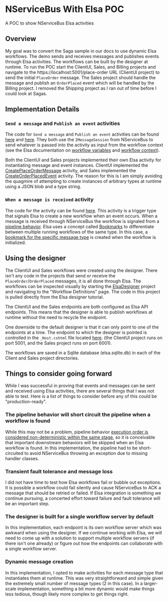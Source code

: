 # NServiceBus With Elsa POC

A POC to show NServiceBus Elsa activities

## Overview

My goal was to convert the Saga sample in our docs to use dynamic Elsa workflows. The demo sends and receives messages and publishes events through Elsa activities.  The workflows can be built by the designer at runtime.  To run the POC start the ClientUI, Sales, and Billing projects and navigate to the https://localhost:5001/place-order URL (ClientUI project) to send the initial `PlaceOrder` message.  The Sales project should handle the message and publish an `OrderPlaced` event which will be handled by the Billing project.  I removed the Shipping project as I ran out of time before I could look at Sagas.  

## Implementation Details

### `Send a message` and `Publish an event` activities

The code for `Send a message` and `Publish an event` activities can be found [here](https://github.com/kentdr/NServiceBusWithElsaPOC/blob/main/src/NServiceBus.Elsa.Activities/SendNServiceBusMessage.cs) and [here](https://github.com/kentdr/NServiceBusWithElsaPOC/blob/main/src/NServiceBus.Elsa.Activities/PublishNServiceBusEvent.cs). They both use the `IMessageSession` from NServiceBus to send whatever is passed into the activity as input from the workflow context (see the Elsa documentation on [workflow variables](https://elsa-workflows.github.io/elsa-core/docs/concepts/concepts-workflow-variables) and [workflow context](https://elsa-workflows.github.io/elsa-core/docs/concepts/concepts-workflow-context)).

Both the ClientUI and Sales projects implemented their own Elsa activity for instantiating message and event instances.  ClientUI implemented the [CreatePlaceOrderMessage](https://github.com/kentdr/NServiceBusWithElsaPOC/blob/main/src/ClientUI/CreatePlaceOrderMessage.cs) activity, and Sales implemented the [CreateOrderPlacedEvent](https://github.com/kentdr/NServiceBusWithElsaPOC/blob/main/src/Sales/CreateOrderPlacedEvent.cs) activity.  The reason for this is I am simply avoiding the quagmire of attempting to create instances of arbitrary types at runtime using a JSON blob and a type string. 

### `When a message is received` activity

The code for the activity can be found [here](https://github.com/kentdr/NServiceBusWithElsaPOC/blob/main/src/NServiceBus.Elsa.Activities/NServiceBusMessageReceived.cs).  This activity is a trigger type that signals Elsa to create a new workflow when an event occurs. When a message is received through NServiceBus the workflow is signaled from a [pipeline behavior](https://github.com/kentdr/NServiceBusWithElsaPOC/blob/main/src/NServiceBus.Elsa.Activities/CustomElsaHandlerTrigger.cs).  Elsa uses a concept called [Bookmarks](https://elsa-workflows.github.io/elsa-core/docs/next/guides/guides-blocking-activities#bookmarks) to differentiate between multiple running workflows of the same type.  In this case, a [bookmark for the specific message type](https://github.com/kentdr/NServiceBusWithElsaPOC/blob/main/src/NServiceBus.Elsa.Activities/MessageReceivedBookmark.cs) is created when the workflow is initialized.  

## Using the designer

The ClientUI and Sales workflows were created using the designer.  There isn't any code in the projects that send or receive the `PlaceOrder`/`OrderPlaced` messages, it is all done through Elsa.  The workflows can be inspected visually by starting the [ElsaDesigner](https://github.com/kentdr/NServiceBusWithElsaPOC/tree/main/src/ElsaDesigner) project and navigating to the "Workflow Definitions" page.  The code in this project is pulled directly from the Elsa designer tutorial.  

The ClientUI and the Sales endpoints are both configured as Elsa API endpoints.  This means that the designer is able to publish workflows at runtime without the need to recycle the endpoint.  

One downside to the default designer is that it can only point to one of the endpoints at a time. The endpoint to which the designer is pointed is controlled in the `_Host.cshtml` file located [here](https://github.com/kentdr/NServiceBusWithElsaPOC/blob/e444dee5447d59753c7e0fdd5dd2455cec9b47ce/src/ElsaDesigner/Pages/_Host.cshtml#L3).
(the ClientUI project runs on port 5001, and the Sales project runs on port 6001).  

The workflows are saved in a Sqlite database (elsa.sqlite.db) in each of the Client and Sales project directories.  

## Things to consider going forward

While I was successful in proving that events and messages can be sent and received using Elsa activities, there are several things that I was not able to test.  Here is a list of things to consider before any of this could be "production-ready".

### The pipeline behavior will short circuit the pipeline when a workflow is found 
While this may not be a problem, pipeline behavior [execution order is considered non-deterministic within the same stage](https://docs.particular.net/nservicebus/pipeline/manipulate-with-behaviors), so it is conceivable that important downstream behaviors will be skipped when an Elsa workflow is found.  In this implementation, the pipeline had to be short-circuited to avoid NServiceBus throwing an exception due to missing handler classes.  
 
### Transient fault tolerance and message loss
I did not have time to test how Elsa workflows fail or bubble out exceptions.  It is possible a workflow could fail silently and cause NServiceBus to ACK a message that should be retried or failed. If Elsa integration is something we continue pursuing, a concerted effort toward failure and fault tolerance will be an important step.

### The designer is built for a single workflow server by default
In this implementation, each endpoint is its own workflow server which was awkward when using the designer.  If we continue working with Elsa, we will need to come up with a solution to support multiple workflow servers (if there isn't one already) or figure out how the endpoints can collaborate with a single workflow server.

### Dynamic message creation
In this implementation, I opted to make activities for each message type that instantiates them at runtime.  This was very straightforward and simple given the extremely small number of message types (2 in this case).  In a larger-scale implementation, something a bit more dynamic would make things less tedious, though likely more complex to get things right.



